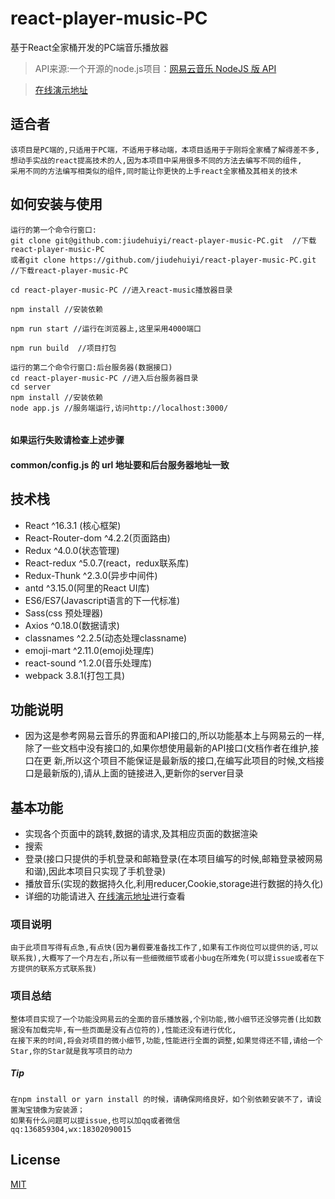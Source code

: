 # react-player-music-PC
基于React全家桶开发的PC端音乐播放器
>API来源:一个开源的node.js项目：[网易云音乐 NodeJS 版 API](https://binaryify.github.io/NeteaseCloudMusicApi)

> [在线演示地址](http://119.23.17.221:4000/)

## 适合者
```
该项目是PC端的,只适用于PC端，不适用于移动端，本项目适用于于刚将全家桶了解得差不多,想动手实战的react提高技术的人,因为本项目中采用很多不同的方法去编写不同的组件,
采用不同的方法编写相类似的组件,同时能让你更快的上手react全家桶及其相关的技术
```


## 如何安装与使用

```
运行的第一个命令行窗口:
git clone git@github.com:jiudehuiyi/react-player-music-PC.git  //下载react-player-music-PC
或者git clone https://github.com/jiudehuiyi/react-player-music-PC.git //下载react-player-music-PC

cd react-player-music-PC //进入react-music播放器目录

npm install //安装依赖

npm run start //运行在浏览器上,这里采用4000端口

npm run build  //项目打包
```

```
运行的第二个命令行窗口:后台服务器(数据接口)
cd react-player-music-PC //进入后台服务器目录
cd server
npm install //安装依赖
node app.js //服务端运行,访问http://localhost:3000/


```
#### 如果运行失败请检查上述步骤
#### common/config.js 的 url 地址要和后台服务器地址一致

## 技术栈
-  React ^16.3.1 (核心框架)
-  React-Router-dom ^4.2.2(页面路由)
-  Redux ^4.0.0(状态管理)
-  React-redux ^5.0.7(react，redux联系库)
-  Redux-Thunk ^2.3.0(异步中间件)
-  antd ^3.15.0(阿里的React UI库)
-  ES6/ES7(Javascript语言的下一代标准)
-  Sass(css 预处理器)
-  Axios ^0.18.0(数据请求)
-  classnames ^2.2.5(动态处理classname)
-  emoji-mart ^2.11.0(emoji处理库)
-  react-sound ^1.2.0(音乐处理库)
-  webpack 3.8.1(打包工具)

## 功能说明
-  因为这是参考网易云音乐的界面和API接口的,所以功能基本上与网易云的一样,除了一些文档中没有接口的,如果你想使用最新的API接口(文档作者在维护,接口在更     新,所以这个项目不能保证是最新版的接口,在编写此项目的时候,文档接口是最新版的),请从上面的链接进入,更新你的server目录
## 基本功能
-  实现各个页面中的跳转,数据的请求,及其相应页面的数据渲染
-  搜索
-  登录(接口只提供的手机登录和邮箱登录(在本项目编写的时候,邮箱登录被网易和谐),因此本项目只实现了手机登录)
-  播放音乐(实现的数据持久化,利用reducer,Cookie,storage进行数据的持久化)
-  详细的功能请进入 [在线演示地址](http://119.23.17.221:4000/)进行查看
### 项目说明
```
由于此项目写得有点急,有点快(因为暑假要准备找工作了,如果有工作岗位可以提供的话,可以联系我),大概写了一个月左右,所以有一些细微细节或者小bug在所难免(可以提issue或者在下方提供的联系方式联系我)
```
### 项目总结
```
整体项目实现了一个功能没网易云的全面的音乐播放器,个别功能,微小细节还没够完善(比如数据没有加载完毕,有一些页面是没有占位符的),性能还没有进行优化,
在接下来的时间,将会对项目的微小细节,功能,性能进行全面的调整,如果觉得还不错,请给一个Star,你的Star就是我写项目的动力
```
##### Tip
```
在npm install or yarn install 的时候，请确保网络良好，如个别依赖安装不了，请设置淘宝镜像为安装源；
如果有什么问题可以提issue,也可以加qq或者微信
qq:136859304,wx:18302090015
```

## License

[MIT](https://github.com/maomao1996/react-music/blob/master/LICENSE)
